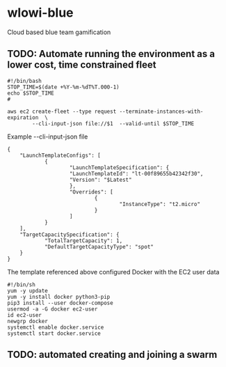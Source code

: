 # wlowi-blue
Cloud based blue team gamification

## TODO: Automate running the environment as a lower cost, time constrained fleet
```
#!/bin/bash
STOP_TIME=$(date +%Y-%m-%dT%T.000-1)
echo $STOP_TIME
#

aws ec2 create-fleet --type request --terminate-instances-with-expiration  \
        --cli-input-json file://$1  --valid-until $STOP_TIME 

```

Example --cli-input-json file
```
{
    "LaunchTemplateConfigs": [
            {
                    "LaunchTemplateSpecification": {
                    "LaunchTemplateId": "lt-00f89655b42342f30",
                    "Version": "$Latest"
                    },
                    "Overrides": [
                            {
                                    "InstanceType": "t2.micro"
                            }
                    ]
            }
    ],
    "TargetCapacitySpecification": {
            "TotalTargetCapacity": 1,
            "DefaultTargetCapacityType": "spot"
    }
}

```

The template referenced above configured Docker with the EC2 user data
```
#!/bin/sh
yum -y update
yum -y install docker python3-pip 
pip3 install --user docker-compose
usermod -a -G docker ec2-user
id ec2-user
newgrp docker
systemctl enable docker.service
systemctl start docker.service

```

## TODO: automated creating and joining a swarm
